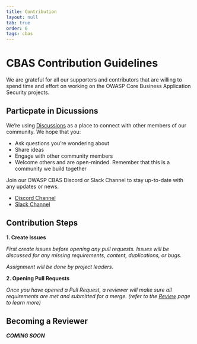 ```yaml
---
title: Contribution
layout: null
tab: true
order: 6
tags: cbas
---
```

# CBAS Contribution Guidelines

We are grateful for all our supporters and contributors that are willing to spend time and effort on working on the OWASP Core Business Application Security projects.

## Particpate in Dicussions

We’re using [Discussions](https://github.com/OWASP/www-project-core-business-application-security/discussions) as a place to connect with other members of our community. We hope that you:

- Ask questions you’re wondering about
- Share ideas
- Engage with other community members
- Welcome others and are open-minded. Remember that this is a community we build together

Join our OWASP CBAS Discord or  Slack Channel to stay up-to-date with any updates or news.

- [Discord Channel](https://discord.gg/X8ZVSfH)
- [Slack Channel](https://join.slack.com/share/enQtNTMzNDIwOTAzOTE3NS04NWIwYTQxODIzNmNiMGE1MzU2YWE2MDkyMzNmZDlmOGQ0YWVlNGNhODg4NmIxZDQ5YTMwNjU3ZTY3MDUyYjgz)

## Contribution Steps

__1. Create Issues__

  *First create issues before opening any pull requests. Issues will be discussed for any missing requirements, content, duplications, or bugs.*

  *Assignment will be done by project leaders.*

__2. Opening Pull Requests__

  *Once you have opened a Pull Request, a reviewer will make sure all requirements are met and submitted for a merge. (refer to the [Review](https://docs.github.com/en/pull-requests/collaborating-with-pull-requests/reviewing-changes-in-pull-requests/about-pull-request-reviews) page to learn more)*

## Becoming a Reviewer
 __*COMING SOON*__
